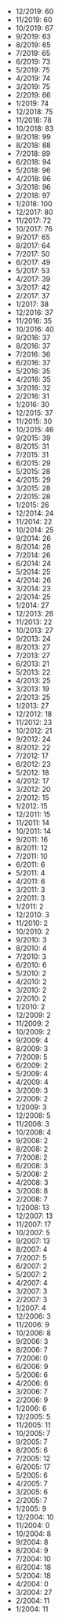 *  12/2019: 60
*  11/2019: 60
*  10/2019: 67
*  9/2019: 63
*  8/2019: 65
*  7/2019: 65
*  6/2019: 73
*  5/2019: 75
*  4/2019: 74
*  3/2019: 75
*  2/2019: 66
*  1/2019: 74
*  12/2018: 75
*  11/2018: 78
*  10/2018: 83
*  9/2018: 99
*  8/2018: 88
*  7/2018: 89
*  6/2018: 94
*  5/2018: 96
*  4/2018: 96
*  3/2018: 96
*  2/2018: 97
*  1/2018: 100
*  12/2017: 80
*  11/2017: 72
*  10/2017: 76
*  9/2017: 65
*  8/2017: 64
*  7/2017: 50
*  6/2017: 49
*  5/2017: 53
*  4/2017: 39
*  3/2017: 42
*  2/2017: 37
*  1/2017: 38
*  12/2016: 37
*  11/2016: 35
*  10/2016: 40
*  9/2016: 37
*  8/2016: 37
*  7/2016: 36
*  6/2016: 37
*  5/2016: 35
*  4/2016: 35
*  3/2016: 32
*  2/2016: 31
*  1/2016: 30
*  12/2015: 37
*  11/2015: 30
*  10/2015: 46
*  9/2015: 39
*  8/2015: 31
*  7/2015: 31
*  6/2015: 29
*  5/2015: 28
*  4/2015: 29
*  3/2015: 28
*  2/2015: 28
*  1/2015: 26
*  12/2014: 24
*  11/2014: 22
*  10/2014: 25
*  9/2014: 26
*  8/2014: 28
*  7/2014: 26
*  6/2014: 24
*  5/2014: 25
*  4/2014: 26
*  3/2014: 23
*  2/2014: 25
*  1/2014: 27
*  12/2013: 26
*  11/2013: 22
*  10/2013: 27
*  9/2013: 24
*  8/2013: 27
*  7/2013: 27
*  6/2013: 21
*  5/2013: 22
*  4/2013: 25
*  3/2013: 19
*  2/2013: 25
*  1/2013: 27
*  12/2012: 18
*  11/2012: 23
*  10/2012: 21
*  9/2012: 24
*  8/2012: 22
*  7/2012: 17
*  6/2012: 23
*  5/2012: 18
*  4/2012: 17
*  3/2012: 20
*  2/2012: 15
*  1/2012: 15
*  12/2011: 15
*  11/2011: 14
*  10/2011: 14
*  9/2011: 16
*  8/2011: 12
*  7/2011: 10
*  6/2011: 6
*  5/2011: 4
*  4/2011: 6
*  3/2011: 3
*  2/2011: 3
*  1/2011: 2
*  12/2010: 3
*  11/2010: 2
*  10/2010: 2
*  9/2010: 3
*  8/2010: 4
*  7/2010: 3
*  6/2010: 6
*  5/2010: 2
*  4/2010: 2
*  3/2010: 2
*  2/2010: 2
*  1/2010: 2
*  12/2009: 2
*  11/2009: 2
*  10/2009: 2
*  9/2009: 4
*  8/2009: 3
*  7/2009: 5
*  6/2009: 2
*  5/2009: 4
*  4/2009: 4
*  3/2009: 3
*  2/2009: 2
*  1/2009: 3
*  12/2008: 5
*  11/2008: 3
*  10/2008: 4
*  9/2008: 2
*  8/2008: 2
*  7/2008: 2
*  6/2008: 3
*  5/2008: 2
*  4/2008: 3
*  3/2008: 8
*  2/2008: 7
*  1/2008: 13
*  12/2007: 13
*  11/2007: 17
*  10/2007: 5
*  9/2007: 13
*  8/2007: 4
*  7/2007: 5
*  6/2007: 2
*  5/2007: 2
*  4/2007: 4
*  3/2007: 3
*  2/2007: 3
*  1/2007: 4
*  12/2006: 3
*  11/2006: 9
*  10/2006: 8
*  9/2006: 3
*  8/2006: 7
*  7/2006: 0
*  6/2006: 9
*  5/2006: 6
*  4/2006: 6
*  3/2006: 7
*  2/2006: 9
*  1/2006: 6
*  12/2005: 5
*  11/2005: 11
*  10/2005: 7
*  9/2005: 7
*  8/2005: 6
*  7/2005: 12
*  6/2005: 17
*  5/2005: 6
*  4/2005: 7
*  3/2005: 6
*  2/2005: 7
*  1/2005: 9
*  12/2004: 10
*  11/2004: 0
*  10/2004: 8
*  9/2004: 8
*  8/2004: 9
*  7/2004: 10
*  6/2004: 18
*  5/2004: 18
*  4/2004: 0
*  3/2004: 27
*  2/2004: 11
*  1/2004: 11